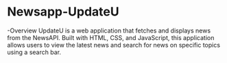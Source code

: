 # Newsapp-UpdateU
-Overview
UpdateU is a web application that fetches and displays news from the NewsAPI. Built with HTML, CSS, and JavaScript, this application allows users to view the latest news and search for news on specific topics using a search bar.
